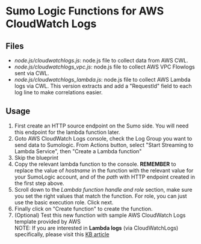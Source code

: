 Sumo Logic Functions for AWS CloudWatch Logs 
===========================================

Files 
-----
*	*node.js/cloudwatchlogs.js*:  node.js file to collect data from AWS CWL.
*	*node.js/cloudwatchlogs_vpc.js*:  node.js file to collect AWS VPC Flowlogs sent via CWL.
*	*node.js/cloudwatchlogs_lambda.js*:  node.js file to collect AWS Lambda logs via CWL. This version extracts and add a "RequestId" field to each log line to make correlations easier.

Usage
-----
1. First create an HTTP source endpoint on the Sumo side. You will need this endpoint for the lambda function later.
2. Goto AWS CloudWatch Logs console, check the Log Group you want to send data to Sumologic. From Actions button, select "Start Streaming to Lambda Service", then "Create a Lambda function"
3. Skip the blueprint
4. Copy the relevant lambda function to the console. **REMEMBER** to replace the value of *hostname* in the function with the relevant value for your SumoLogic account, and of the *path* with HTTP endpoint created in the first step above. 
5. Scroll down to the *Lambda function handle and role* section, make sure you set the right values that match the function. For role, you can just use the basic execution role. Click next.
6. Finally click on "Create function" to create the function. 
7. (Optional) Test this new function with sample AWS CloudWatch Logs template provided by AWS  
NOTE: If you are interested in **Lambda logs** (via CloudWatchLogs) specifically, please visit this [KB article](http://help.sumologic.com/Apps/AWS_Lambda/Collect_Logs_for_AWS_Lambda?t=1461360129021)  


